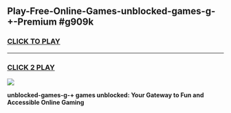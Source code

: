 
## Play-Free-Online-Games-unblocked-games-g-+-Premium #g909k
<h3>
<a href="https://premium.freeplayer.one?title=unblocked-games-g-+&ref=8M">CLICK TO PLAY</a></h3>
<hr>

<h3>
<a href="https://premium.freeplayer.one?title=unblocked-games-g-+&ref=8M">CLICK 2 PLAY</a>
  
</h3>

<a href="https://premium.freeplayer.one?title=unblocked-games-g-+&ref=8M"><img src="https://clearcache.store/games.png"></a>


**unblocked-games-g-+ games unblocked: Your Gateway to Fun and Accessible Online Gaming**
